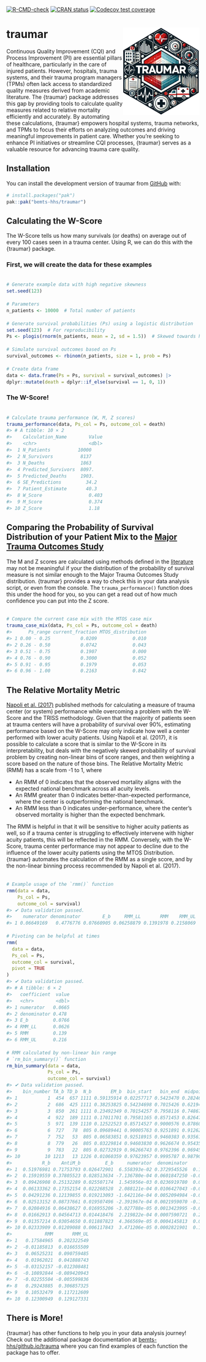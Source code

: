 
<!-- README.md is generated from README.Rmd. Please edit that file -->
<!-- badges: start -->

[![R-CMD-check](https://github.com/bemts-hhs/traumar/actions/workflows/R-CMD-check.yaml/badge.svg)](https://github.com/bemts-hhs/traumar/actions/workflows/R-CMD-check.yaml)
[![CRAN
status](https://www.r-pkg.org/badges/version/traumar)](https://CRAN.R-project.org/package=traumar)
[![Codecov test
coverage](https://codecov.io/gh/bemts-hhs/traumar/graph/badge.svg)](https://app.codecov.io/gh/bemts-hhs/traumar)
<!-- badges: end -->

# traumar <img src="man/figures/traumar_sticker.png" align="right" width="200" />

Continuous Quality Improvement (CQI) and Process Improvement (PI) are
essential pillars of healthcare, particularly in the care of injured
patients. However, hospitals, trauma systems, and their trauma program
managers (TPMs) often lack access to standardized quality measures
derived from academic literature. The {traumar} package addresses this
gap by providing tools to calculate quality measures related to relative
mortality efficiently and accurately. By automating these calculations,
{traumar} empowers hospital systems, trauma networks, and TPMs to focus
their efforts on analyzing outcomes and driving meaningful improvements
in patient care. Whether you’re seeking to enhance PI initiatives or
streamline CQI processes, {traumar} serves as a valuable resource for
advancing trauma care quality.

## Installation

You can install the development version of traumar from
[GitHub](https://github.com/bemts-hhs/traumar) with:

``` r
# install.packages("pak")
pak::pak("bemts-hhs/traumar")
```

## Calculating the W-Score

The W-Score tells us how many survivals (or deaths) on average out of
every 100 cases seen in a trauma center. Using R, we can do this with
the {traumar} package.

### First, we will create the data for these examples

``` r

# Generate example data with high negative skewness
set.seed(123)

# Parameters
n_patients <- 10000  # Total number of patients

# Generate survival probabilities (Ps) using a logistic distribution
set.seed(123)  # For reproducibility
Ps <- plogis(rnorm(n_patients, mean = 2, sd = 1.5))  # Skewed towards higher values

# Simulate survival outcomes based on Ps
survival_outcomes <- rbinom(n_patients, size = 1, prob = Ps)

# Create data frame
data <- data.frame(Ps = Ps, survival = survival_outcomes) |>
dplyr::mutate(death = dplyr::if_else(survival == 1, 0, 1))
```

### The W-Score!

``` r

# Calculate trauma performance (W, M, Z scores)
trauma_performance(data, Ps_col = Ps, outcome_col = death)
#> # A tibble: 10 × 2
#>    Calculation_Name        Value
#>    <chr>                   <dbl>
#>  1 N_Patients          10000    
#>  2 N_Survivors          8137    
#>  3 N_Deaths             1863    
#>  4 Predicted_Survivors  8097.   
#>  5 Predicted_Deaths     1903.   
#>  6 SE_Predictions         34.2  
#>  7 Patient_Estimate       40.3  
#>  8 W_Score                 0.403
#>  9 M_Score                 0.374
#> 10 Z_Score                 1.18
```

## Comparing the Probability of Survival Distribution of your Patient Mix to the [Major Trauma Outcomes Study](https://journals.lww.com/jtrauma/Abstract/1990/11000/The_Major_Trauma_Outcome_Study__Establishing.8.aspx)

The M and Z scores are calculated using methods defined in the
[literature](https://journals.lww.com/jtrauma/abstract/1978/10000/a_method_for_comparing_survival_of_burn_patients.3.aspx)
may not be meaningful if your the distribution of the probability of
survival measure is not similar enough to the Major Trauma Outcomes
Study distribution. {traumar} provides a way to check this in your data
analysis script, or even from the console. The `trauma_performance()`
function does this under the hood for you, so you can get a read out of
how much confidence you can put into the Z score.

``` r

# Compare the current case mix with the MTOS case mix
trauma_case_mix(data, Ps_col = Ps, outcome_col = death)
#>      Ps_range current_fraction MTOS_distribution
#> 1 0.00 - 0.25           0.0209             0.010
#> 2 0.26 - 0.50           0.0742             0.043
#> 3 0.51 - 0.75           0.1907             0.000
#> 4 0.76 - 0.90           0.3000             0.052
#> 5 0.91 - 0.95           0.1979             0.053
#> 6 0.96 - 1.00           0.2163             0.842
```

## The Relative Mortality Metric

[Napoli et
al. (2017)](https://www.tandfonline.com/doi/abs/10.1080/24725579.2017.1325948)
published methods for calculating a measure of trauma center (or system)
performance while overcoming a problem with the W-Score and the TRISS
methodology. Given that the majority of patients seen at trauma centers
will have a probability of survival over 90%, estimating performance
based on the W-Score may only indicate how well a center performed with
lower acuity patients. Using Napoli et al. (2017), it is possible to
calculate a score that is similar to the W-Score in its
interpretability, but deals with the negatively skewed probability of
survival problem by creating non-linear bins of score ranges, and then
weighting a score based on the nature of those bins. The Relative
Mortality Metric (RMM) has a scale from -1 to 1, where

- An RMM of 0 indicates that the observed mortality aligns with the
  expected national benchmark across all acuity levels.
- An RMM greater than 0 indicates better-than-expected performance,
  where the center is outperforming the national benchmark.
- An RMM less than 0 indicates under-performance, where the center’s
  observed mortality is higher than the expected benchmark.

The RMM is helpful in that it will be sensitive to higher acuity
patients as well, so if a trauma center is struggling to effectively
intervene with higher acuity patients, this will be reflected in the
RMM. Conversely, with the W-Score, trauma center performance may not
appear to decline due to the influence of the lower acuity patients
using the MTOS Distribution. {traumar} automates the calculation of the
RMM as a single score, and by the non-linear binning process recommended
by Napoli et al. (2017).

``` r

# Example usage of the `rmm()` function
rmm(data = data,
    Ps_col = Ps,
    outcome_col = survival)
#> ✔ Data validation passed.
#>    numerator denominator        E_b     RMM_LL       RMM    RMM_UL
#> 1 0.06649169   0.4776776 0.07660905 0.06258879 0.1391978 0.2158069

# Pivoting can be helpful at times
rmm(
  data = data,
  Ps_col = Ps,
  outcome_col = survival,
  pivot = TRUE
)
#> ✔ Data validation passed.
#> # A tibble: 6 × 2
#>   coefficient  value
#>   <chr>        <dbl>
#> 1 numerator   0.0665
#> 2 denominator 0.478 
#> 3 E_b         0.0766
#> 4 RMM_LL      0.0626
#> 5 RMM         0.139 
#> 6 RMM_UL      0.216

# RMM calculated by non-linear bin range
# `rm_bin_summary()` function
rm_bin_summary(data = data,
               Ps_col = Ps,
               outcome_col = survival)
#> ✔ Data validation passed.
#>    bin_number TA_b TD_b  N_b       EM_b  bin_start   bin_end  midpoint
#> 1           1  454  657 1111 0.59135914 0.02257717 0.5423470 0.2824621
#> 2           2  686  425 1111 0.38253825 0.54234698 0.7015426 0.6219448
#> 3           3  850  261 1111 0.23492349 0.70154257 0.7958116 0.7486771
#> 4           4  922  189 1111 0.17011701 0.79581165 0.8571453 0.8264785
#> 5           5  971  139 1110 0.12522523 0.85714527 0.9000576 0.8786014
#> 6           6  727   78  805 0.09689441 0.90005763 0.9251891 0.9126234
#> 7           7  752   53  805 0.06583851 0.92518915 0.9460383 0.9356137
#> 8           8  779   26  805 0.03229814 0.94603830 0.9626674 0.9543529
#> 9           9  783   22  805 0.02732919 0.96266743 0.9762396 0.9694535
#> 10         10 1213   13 1226 0.01060359 0.97623957 0.9995787 0.9879091
#>           R_b    AntiM_b         E_b     numerator  denominator       RMM_LL
#> 1  0.51976981 0.71753793 0.026472901  6.558393e-02 0.3729545526  0.149376746
#> 2  0.15919559 0.37805523 0.028513634 -7.136780e-04 0.0601847250 -0.040371760
#> 3  0.09426908 0.25132289 0.025507174  1.545956e-03 0.0236919780  0.039745137
#> 4  0.06133362 0.17352154 0.022268528  2.088121e-04 0.0106427043 -0.002648313
#> 5  0.04291236 0.12139855 0.019213093 -1.642116e-04 0.0052094984 -0.050734668
#> 6  0.02513152 0.08737661 0.019507496 -2.391967e-04 0.0021959070 -0.128435935
#> 7  0.02084916 0.06438627 0.016955206 -3.027788e-05 0.0013423995 -0.039510248
#> 8  0.01662913 0.04564713 0.014418476  2.219822e-04 0.0007590721  0.278020373
#> 9  0.01357214 0.03054650 0.011887823  4.366569e-05 0.0004145813  0.093436964
#> 10 0.02333909 0.01209088 0.006117843  3.471206e-05 0.0002821901  0.116891645
#>            RMM       RMM_UL
#> 1   0.17584965  0.202322549
#> 2  -0.01185813  0.016655509
#> 3   0.06525231  0.090759485
#> 4   0.01962021  0.041888743
#> 5  -0.03152157 -0.012308481
#> 6  -0.10892844 -0.089420943
#> 7  -0.02255504 -0.005599836
#> 8   0.29243885  0.306857325
#> 9   0.10532479  0.117212609
#> 10  0.12300949  0.129127331
```

## There is More!

{traumar} has other functions to help you in your data analysis journey!
Check out the additional package documentation at
[bemts-hhs/github.io/trauma](https://bemts-hhs/github.io/trauma) where
you can find examples of each function the package has to offer.
